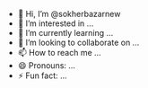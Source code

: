 - 👋 Hi, I’m @sokherbazarnew
- 👀 I’m interested in ...
- 🌱 I’m currently learning ...
- 💞️ I’m looking to collaborate on ...
- 📫 How to reach me ...
- 😄 Pronouns: ...
- ⚡ Fun fact: ...

<!---
sokherbazarnew/sokherbazarnew is a ✨ special ✨ repository because its `README.md` (this file) appears on your GitHub profile.
You can click the Preview link to take a look at your changes.
--->
